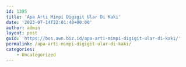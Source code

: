 ```yaml
---
id: 1395
title: 'Apa Arti Mimpi Digigit Ular Di Kaki'
date: '2023-07-14T22:01:48+00:00'
author: admin
layout: post
guid: 'https://bos.awn.biz.id/apa-arti-mimpi-digigit-ular-di-kaki/'
permalink: /apa-arti-mimpi-digigit-ular-di-kaki/
categories:
    - Uncategorized
---
```


